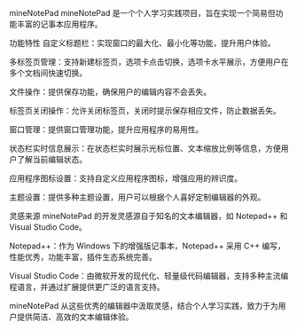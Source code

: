 mineNotePad
mineNotePad 是一个个人学习实践项目，旨在实现一个简易但功能丰富的记事本应用程序。

功能特性
自定义标题栏：实现窗口的最大化、最小化等功能，提升用户体验。

多标签页管理：支持新建标签页，选项卡点击切换，选项卡水平展示，方便用户在多个文档间快速切换。

文件操作：提供保存功能，确保用户的编辑内容不会丢失。

标签页关闭操作：允许关闭标签页，关闭时提示保存相应文件，防止数据丢失。

窗口管理：提供窗口管理功能，提升应用程序的易用性。

状态栏实时信息展示：在状态栏实时展示光标位置、文本缩放比例等信息，方便用户了解当前编辑状态。

应用程序图标设置：支持自定义应用程序图标，增强应用的辨识度。

主题设置：提供多种主题设置，用户可以根据个人喜好定制编辑器的外观。

灵感来源
mineNotePad 的开发灵感源自于知名的文本编辑器，如 Notepad++ 和 Visual Studio Code。

Notepad++：作为 Windows 下的增强版记事本，Notepad++ 采用 C++ 编写，性能优秀，功能丰富，插件生态系统完善。

Visual Studio Code：由微软开发的现代化、轻量级代码编辑器，支持多种主流编程语言，并通过扩展提供更广泛的语言支持。

mineNotePad 从这些优秀的编辑器中汲取灵感，结合个人学习实践，致力于为用户提供简洁、高效的文本编辑体验。
